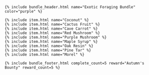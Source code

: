 <div class="bundle">

    {% include bundle_header.html name="Exotic Foraging Bundle" color="purple" %}

    {% include item.html name="Coconut" %}
    {% include item.html name="Cactus Fruit" %}
    {% include item.html name="Cave Carrot" %}
    {% include item.html name="Red Mushroom" %}
    {% include item.html name="Purple Mushroom" %}
    {% include item.html name="Maple Syrup" %}
    {% include item.html name="Oak Resin" %}
    {% include item.html name="Pine Tar" %}
    {% include item.html name="Morel" %}

    {% include bundle_footer.html complete_count=5 reward="Autumn's Bounty" reward_count=5 %}

</div>
